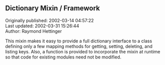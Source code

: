 ## Dictionary Mixin / Framework  
Originally published: 2002-03-14 04:57:22  
Last updated: 2002-03-31 15:26:44  
Author: Raymond Hettinger  
  
This mixin makes it easy to provide a full dictionary interface to a class defining only a few mapping methods for getting, setting, deleting, and listing keys.  Also, a function is provided to incorporate the mixin at runtime so that code for existing modules need not be modified.